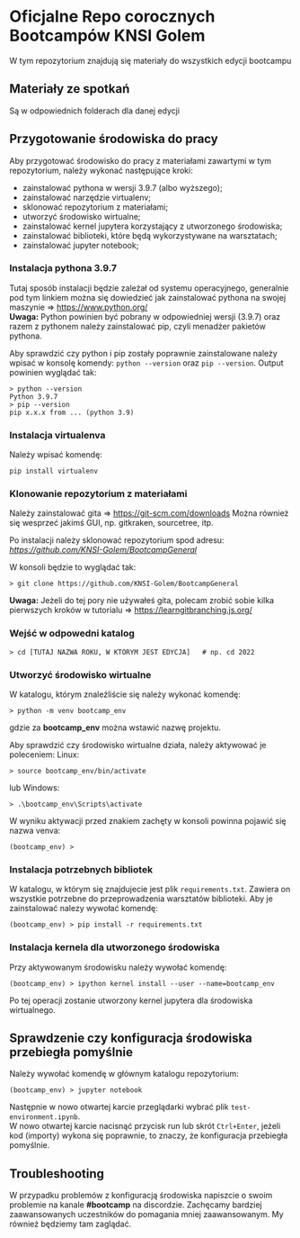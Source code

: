 # Oficjalne Repo corocznych Bootcampów KNSI Golem

W tym repozytorium znajdują się materiały do wszystkich edycji bootcampu

## Materiały ze spotkań

Są w odpowiednich folderach dla danej edycji

## Przygotowanie środowiska do pracy

Aby przygotować środowisko do pracy z materiałami zawartymi w tym repozytorium, należy wykonać następujące kroki:

- zainstalować pythona w wersji 3.9.7 (albo wyższego);
- zainstalować narzędzie virtualenv;
- sklonować repozytorium z materiałami;
- utworzyć środowisko wirtualne;
- zainstalować kernel jupytera korzystający z utworzonego środowiska;
- zainstalować biblioteki, które będą wykorzystywane na warsztatach;
- zainstalować jupyter notebook;


### Instalacja pythona 3.9.7

Tutaj sposób instalacji będzie zależał od systemu operacyjnego, generalnie pod tym linkiem można się dowiedzieć jak zainstalować pythona na swojej maszynie ⇒ https://www.python.org/  
**Uwaga:** Python powinien być pobrany w odpowiedniej wersji (3.9.7) oraz razem z pythonem należy zainstalować pip, czyli menadżer pakietów pythona.

Aby sprawdzić czy python i pip zostały poprawnie zainstalowane należy wpisać w konsolę komendy:
```python --version``` oraz ```pip --version```.
Output powinien wyglądać tak:
```
> python --version
Python 3.9.7
> pip --version
pip x.x.x from ... (python 3.9)
```

### Instalacja virtualenva

Należy wpisać komendę:
```
pip install virtualenv
```

### Klonowanie repozytorium z materiałami

Należy zainstalować gita ⇒ https://git-scm.com/downloads
Można również się wesprzeć jakimś GUI, np. gitkraken, sourcetree, itp.

Po instalacji należy sklonować repozytorium spod adresu: *https://github.com/KNSI-Golem/BootcampGeneral*

W konsoli będzie to wyglądać tak:
```
> git clone https://github.com/KNSI-Golem/BootcampGeneral
```

**Uwaga:** Jeżeli do tej pory nie używałeś gita, polecam zrobić sobie kilka pierwszych kroków w tutorialu ⇒ https://learngitbranching.js.org/

### Wejść w odpowedni katalog

```
> cd [TUTAJ NAZWA ROKU, W KTÓRYM JEST EDYCJA]   # np. cd 2022
```

### Utworzyć środowisko wirtualne

W katalogu, którym znaleźliście się należy wykonać komendę:
```
> python -m venv bootcamp_env
```
gdzie za **bootcamp_env** można wstawić nazwę projektu.

Aby sprawdzić czy środowisko wirtualne działa, należy aktywować je poleceniem:
Linux:
```
> source bootcamp_env/bin/activate
```
lub
Windows:
```
> .\bootcamp_env\Scripts\activate
```

W wyniku aktywacji przed znakiem zachęty w konsoli powinna pojawić się nazwa venva:
```
(bootcamp_env) >
```

### Instalacja potrzebnych bibliotek

W katalogu, w którym się znajdujecie jest plik `requirements.txt`. Zawiera on wszystkie potrzebne do przeprowadzenia warsztatów biblioteki. Aby je zainstalować nalezy wywołać komendę:
```
(bootcamp_env) > pip install -r requirements.txt
```

### Instalacja kernela dla utworzonego środowiska

Przy aktywowanym środowisku należy wywołać komendę:
```
(bootcamp_env) > ipython kernel install --user --name=bootcamp_env
```
Po tej operacji zostanie utworzony kernel jupytera dla środowiska wirtualnego.

## Sprawdzenie czy konfiguracja środowiska przebiegła pomyślnie
Należy wywołać komendę w głównym katalogu repozytorium:
```
(bootcamp_env) > jupyter notebook
```
Następnie w nowo otwartej karcie przeglądarki wybrać plik `test-environment.ipynb`.  
W nowo otwartej karcie nacisnąć przycisk run lub skrót `Ctrl+Enter`, jeżeli kod (importy) wykona się poprawnie, to znaczy, że konfiguracja przebiegła pomyślnie.

## Troubleshooting
W przypadku problemów z konfiguracją środowiska napiszcie o swoim problemie na kanale **#bootcamp** na discordzie. Zachęcamy bardziej zaawansowanych uczestników do pomagania mniej zaawansowanym. My również będziemy tam zaglądać.

